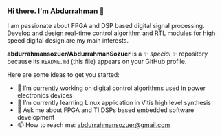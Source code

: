### Hi there. I'm Abdurrahman 👋

I am passionate about FPGA and DSP based digital signal processing. Develop and design real-time control algorithm and RTL modules for high speed digital design are my main interests. 

**abdurrahmansozuer/AbdurrahmanSozuer** is a ✨ _special_ ✨ repository because its `README.md` (this file) appears on your GitHub profile.

Here are some ideas to get you started:

- 🔭 I’m currently working on digital control algorithms used in power electronics devices
- 🌱 I’m currently learning Linux application in Vitis high level synthesis
- 💬 Ask me about FPGA and TI DSPs based embedded software development
- 📫 How to reach me: abdurrahmansozuer@gmail.com

